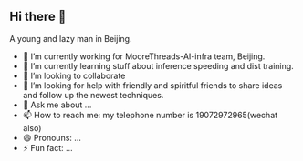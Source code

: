 ## Hi there 👋

<!--
**CDalezyb/CDalezyb** is a ✨ _special_ ✨ repository because its `README.md` (this file) appears on your GitHub profile.

Here are some ideas to get you started:

- 🔭 I’m currently working on ...
- 🌱 I’m currently learning ...
- 👯 I’m looking to collaborate on ...
- 🤔 I’m looking for help with ...
- 💬 Ask me about ...
- 📫 How to reach me: ...
- 😄 Pronouns: ...
- ⚡ Fun fact: ...
-->

A young and lazy man in Beijing.

- 🔭 I’m currently working for MooreThreads-AI-infra team, Beijing.
- 🌱 I’m currently learning stuff about inference speeding and dist training.
- 👯 I’m looking to collaborate 
- 🤔 I’m looking for help with friendly and spiritful friends to share ideas and follow up the newest techniques.
- 💬 Ask me about ...
- 📫 How to reach me: my telephone number is 19072972965(wechat also)
- 😄 Pronouns: ...
- ⚡ Fun fact: ...
